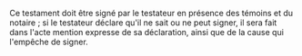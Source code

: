   
 Ce testament doit être signé par le testateur en présence des témoins et du notaire ; si le testateur déclare qu'il ne sait ou ne peut signer, il sera fait dans l'acte mention expresse de sa déclaration, ainsi que de la cause qui l'empêche de signer.  

  
